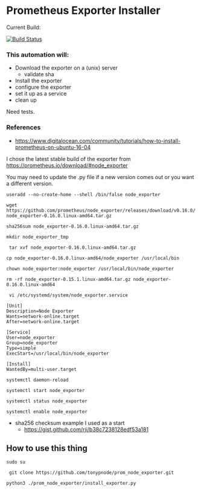# Prometheus Exporter Installer
Current Build:

[![Build Status](https://travis-ci.org/tonypnode/prom_node_exporter.svg?branch=master)](https://travis-ci.org/tonypnode/prom_node_exporter)
### This automation will:
* Download the exporter on a (unix) server
  * validate sha
* Install the exporter
* configure the exporter
* set it up as a service
* clean up


Need tests. 

### References
* https://www.digitalocean.com/community/tutorials/how-to-install-prometheus-on-ubuntu-16-04

I chose the latest stable build of the exporter from https://prometheus.io/download/#node_exporter

You may need to update the .py file if a new version comes out or you want a different version.

``` useradd --no-create-home --shell /bin/false node_exporter ```

``` wget https://github.com/prometheus/node_exporter/releases/download/v0.16.0/node_exporter-0.16.0.linux-amd64.tar.gz ```

``` sha256sum node_exporter-0.16.0.linux-amd64.tar.gz ```

``` mkdir node_exporter_tmp ```

``` tar xvf node_exporter-0.16.0.linux-amd64.tar.gz```

``` cp node_exporter-0.16.0.linux-amd64/node_exporter /usr/local/bin ```

``` chown node_exporter:node_exporter /usr/local/bin/node_exporter ```

``` rm -rf node_exporter-0.15.1.linux-amd64.tar.gz node_exporter-0.16.0.linux-amd64 ```

``` vi /etc/systemd/system/node_exporter.service```

``` 
[Unit]
Description=Node Exporter
Wants=network-online.target
After=network-online.target

[Service]
User=node_exporter
Group=node_exporter
Type=simple
ExecStart=/usr/local/bin/node_exporter

[Install]
WantedBy=multi-user.target

```

``` systemctl daemon-reload ```

``` systemctl start node_exporter ```

``` systemctl status node_exporter ```

``` systemctl enable node_exporter ```

* sha256 checksum example I used as a start
    * https://gist.github.com/rji/b38c7238128edf53a181
    
    
## How to use this thing

``` sudo su ```

``` git clone https://github.com/tonypnode/prom_node_exporter.git```

``` python3 ./prom_node_exporter/install_exporter.py ```